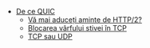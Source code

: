 * [De ce QUIC](why-quic.md)
    * [Vă mai aduceți aminte de HTTP/2?](why-h2.md)
    * [Blocarea vârfului stivei în TCP](why-tcphol.md)
    * [TCP sau UDP](why-tcpudp.md)

